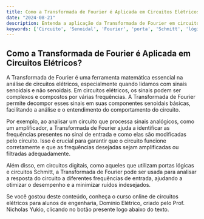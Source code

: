 ```yaml
---
title: Como a Transformada de Fourier é Aplicada em Circuitos Elétricos?
date: "2024-08-21"
description: Entenda a aplicação da Transformada de Fourier em circuitos elétricos e sua importância nas análises de sinais.
keywords: ['Circuito', 'Senoidal', 'Fourier', 'porta', 'Schmitt', 'lógico', 'Analógico']
---
```


## Como a Transformada de Fourier é Aplicada em Circuitos Elétricos?

A Transformada de Fourier é uma ferramenta matemática essencial na análise de circuitos elétricos, especialmente quando lidamos com sinais senoidais e não senoidais. Em circuitos elétricos, os sinais podem ser complexos e compostos por várias frequências. A Transformada de Fourier permite decompor esses sinais em suas componentes senoidais básicas, facilitando a análise e o entendimento do comportamento do circuito.

Por exemplo, ao analisar um circuito que processa sinais analógicos, como um amplificador, a Transformada de Fourier ajuda a identificar as frequências presentes no sinal de entrada e como elas são modificadas pelo circuito. Isso é crucial para garantir que o circuito funcione corretamente e que as frequências desejadas sejam amplificadas ou filtradas adequadamente.

Além disso, em circuitos digitais, como aqueles que utilizam portas lógicas e circuitos Schmitt, a Transformada de Fourier pode ser usada para analisar a resposta do circuito a diferentes frequências de entrada, ajudando a otimizar o desempenho e a minimizar ruídos indesejados.

Se você gostou deste conteúdo, conheça o curso online de circuitos elétricos para alunos de engenharia, Domínio Elétrico, criado pelo Prof. Nicholas Yukio, clicando no botão presente logo abaixo do texto.